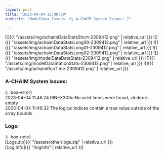 ```yaml
---
layout: post
title: "2023-04-04 12:00:00"
subtitle: "ModelData Issues: 0; A-CHAIM System Issues: 2"

---
```


![]({{ "/assets/img/achaimDataStatsShort-2309412.png" | relative_url }})
![]({{ "/assets/img/achaimDataStatsLong00-2309412.png" | relative_url }})
![]({{ "/assets/img/achaimDataStatsLong01-2309412.png" | relative_url }})
![]({{ "/assets/img/achaimDataStatsLong02-2309412.png" | relative_url }})
![]({{ "/assets/img/modelDataDataStats-2309412.png" | relative_url }})
![]({{ "/assets/img/modelDataStationStats-2309412.png" | relative_url }})
![]({{ "/assets/img/achaimRunTime-2309412.png" | relative_url }})



### A-CHAIM System Issues:  
  
{: .box-error}  
2023-04-04 11:46:24 RINEX303o:No valid times were found, vIndex is empty  
2023-04-04 11:46:32 The logical indices contain a true value outside of the array bounds.  

### Logs:  
  
{: .box-note}  
[Logs.zip]({{ "/assets/other/logs.zip" | relative_url }})  
[Log Info]({{ "/logInfo" | relative_url }})  
